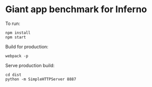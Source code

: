 # Giant app benchmark for Inferno

To run:

```
npm install
npm start
```

Build for production:

```
webpack -p
```

Serve production build:

```
cd dist
python -m SimpleHTTPServer 8887
```
